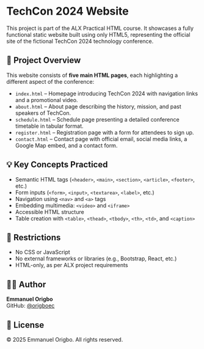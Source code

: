 # TechCon 2024 Website

This project is part of the ALX Practical HTML course. It showcases a fully functional static website built using only HTML5, representing the official site of the fictional TechCon 2024 technology conference.

## 📄 Project Overview

This website consists of **five main HTML pages**, each highlighting a different aspect of the conference:

- `index.html` – Homepage introducing TechCon 2024 with navigation links and a promotional video.
- `about.html` – About page describing the history, mission, and past speakers of TechCon.
- `schedule.html` – Schedule page presenting a detailed conference timetable in tabular format.
- `register.html` – Registration page with a form for attendees to sign up.
- `contact.html` – Contact page with official email, social media links, a Google Map embed, and a contact form.

## 💡 Key Concepts Practiced

- Semantic HTML tags (`<header>`, `<main>`, `<section>`, `<article>`, `<footer>`, etc.)
- Form inputs (`<form>`, `<input>`, `<textarea>`, `<label>`, etc.)
- Navigation using `<nav>` and `<a>` tags
- Embedding multimedia: `<video>` and `<iframe>`
- Accessible HTML structure
- Table creation with `<table>`, `<thead>`, `<tbody>`, `<th>`, `<td>`, and `<caption>`

## 🚫 Restrictions

- No CSS or JavaScript
- No external frameworks or libraries (e.g., Bootstrap, React, etc.)
- HTML-only, as per ALX project requirements

## 👨‍💻 Author

**Emmanuel Origbo**  
GitHub: [@origboec](https://github.com/origboec)

## 📝 License

&copy; 2025 Emmanuel Origbo. All rights reserved.
